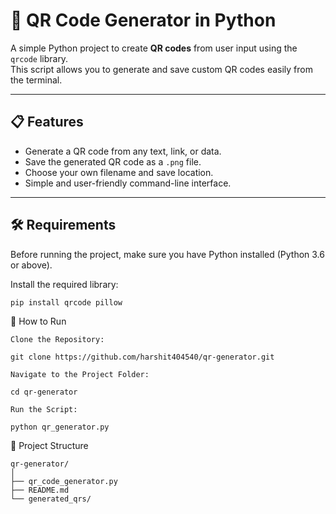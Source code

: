 # 🧾 QR Code Generator in Python

A simple Python project to create **QR codes** from user input using the `qrcode` library.  
This script allows you to generate and save custom QR codes easily from the terminal.

---

## 📋 Features

- Generate a QR code from any text, link, or data.  
- Save the generated QR code as a `.png` file.  
- Choose your own filename and save location.  
- Simple and user-friendly command-line interface.

---

## 🛠️ Requirements

Before running the project, make sure you have Python installed (Python 3.6 or above).

Install the required library:
```
pip install qrcode pillow
```
🚀 How to Run
```
Clone the Repository:

git clone https://github.com/harshit404540/qr-generator.git

Navigate to the Project Folder:

cd qr-generator

Run the Script:

python qr_generator.py
```
📂 Project Structure
```
qr-generator/
│
├── qr_code_generator.py    
├── README.md               
└── generated_qrs/
```
